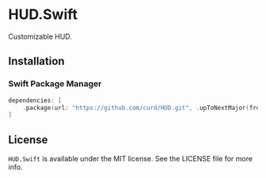# HUD.Swift

Customizable HUD.

## Installation

### Swift Package Manager

```swift
dependencies: [
    .package(url: "https://github.com/curd/HUD.git", .upToNextMajor(from: "1.0.0"))
]
```

## License

`HUD.Swift` is available under the MIT license. See the LICENSE file for more info.
